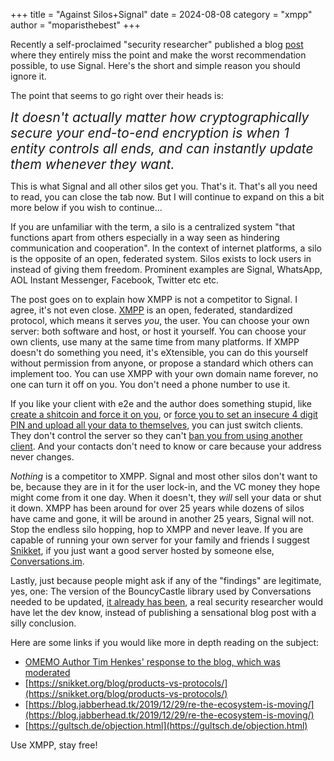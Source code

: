 +++
title = "Against Silos+Signal"
date = 2024-08-08
category = "xmpp"
author = "moparisthebest"
+++

Recently a self-proclaimed "security researcher" published a blog [post](https://soatok.blog/2024/08/04/against-xmppomemo/) where they entirely miss the point and make the worst recommendation possible, to use Signal.  Here's the short and simple reason you should ignore it.

<!-- more -->

The point that seems to go right over their heads is:

<span style="font-size:1.5em; font-style: italic;">It doesn't actually matter how cryptographically secure your end-to-end encryption is when 1 entity controls all ends, and can instantly update them whenever they want.</span>

This is what Signal and all other silos get you.  That's it.  That's all you need to read, you can close the tab now.  But I will continue to expand on this a bit more below if you wish to continue...

If you are unfamiliar with the term, a silo is a centralized system "that functions apart from others especially in a way seen as hindering communication and cooperation". In the context of internet platforms, a silo is the opposite of an open, federated system.  Silos exists to lock users in instead of giving them freedom.  Prominent examples are Signal, WhatsApp, AOL Instant Messenger, Facebook, Twitter etc etc.

The post goes on to explain how XMPP is not a competitor to Signal.  I agree, it's not even close.  [XMPP](https://xmpp.org/) is an open, federated, standardized protocol, which means it serves *you*, the user.  You can choose your own server: both software and host, or host it yourself.  You can choose your own clients, use many at the same time from many platforms.  If XMPP doesn't do something you need, it's eXtensible, you can do this yourself without permission from anyone, or propose a standard which others can implement too.  You can use XMPP with your own domain name forever, no one can turn it off on you.  You don't need a phone number to use it.

If you like your client with e2e and the author does something stupid, like [create a shitcoin and force it on you](https://www.wired.com/story/signal-mobilecoin-cryptocurrency-payments/), or [force you to set an insecure 4 digit PIN and upload all your data to themselves](https://blog.cryptographyengineering.com/2020/07/10/a-few-thoughts-about-signals-secure-value-recovery/), you can just switch clients.  They don't control the server so they can't [ban you from using another client](https://github.com/LibreSignal/LibreSignal/issues/37#issuecomment-217211165).  And your contacts don't need to know or care because your address never changes.

*Nothing* is a competitor to XMPP.  Signal and most other silos don't want to be, because they are in it for the user lock-in, and the VC money they hope might come from it one day.  When it doesn't, they *will* sell your data or shut it down.  XMPP has been around for over 25 years while dozens of silos have came and gone, it will be around in another 25 years, Signal will not.  Stop the endless silo hopping, hop to XMPP and never leave.  If you are capable of running your own server for your family and friends I suggest [Snikket](https://snikket.org/start/), if you just want a good server hosted by someone else, [Conversations.im](https://account.conversations.im/).

Lastly, just because people might ask if any of the "findings" are legitimate, yes, one: The version of the BouncyCastle library used by Conversations needed to be updated, [it already has been](https://codeberg.org/iNPUTmice/Conversations/commit/f764b24ffc1089cad147887053d8b64d8207b248), a real security researcher would have let the dev know, instead of publishing a sensational blog post with a silly conclusion.

Here are some links if you would like more in depth reading on the subject:  
  * [OMEMO Author Tim Henkes' response to the blog, which was moderated](https://www.moparisthebest.com/tim-henkes-omemo-response.txt)
  * [https://snikket.org/blog/products-vs-protocols/](https://snikket.org/blog/products-vs-protocols/)
  * [https://blog.jabberhead.tk/2019/12/29/re-the-ecosystem-is-moving/](https://blog.jabberhead.tk/2019/12/29/re-the-ecosystem-is-moving/)
  * [https://gultsch.de/objection.html](https://gultsch.de/objection.html)

Use XMPP, stay free!
